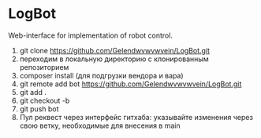 # LogBot
Web-interface for implementation of robot control.

1. git clone https://github.com/Gelendwvwvwvein/LogBot.git
2. переходим в локальную директорию с клонированным репозиторием
3. composer install (для подгрузки вендора и вара)
4. git remote add bot https://github.com/Gelendwvwvwvein/LogBot.git
5. git add .
6. git checkout -b <Name of the branch>
7. git push bot <Name of the branch>
8. Пул реквест через интерфейс гитхаба: указывайте изменения через свою ветку, необходимые для внесения в main
